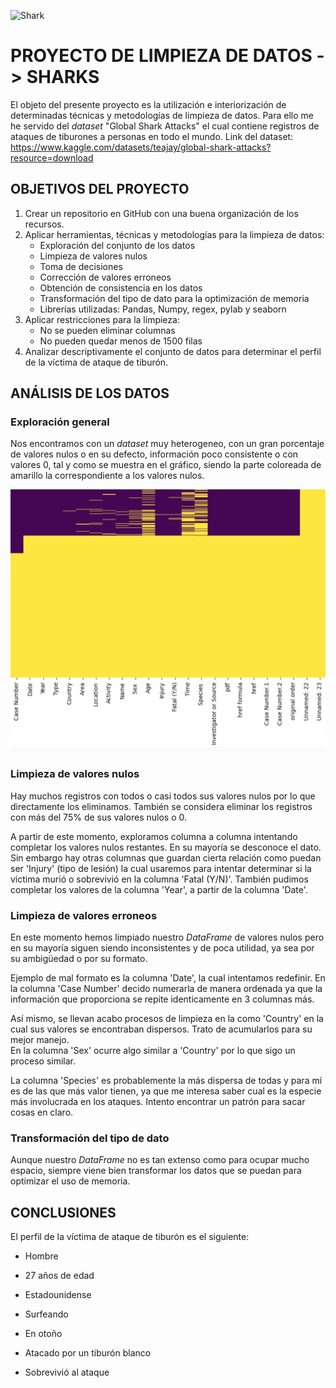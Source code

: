 ![Shark](https://i.pinimg.com/564x/3b/d3/8b/3bd38b1e5023bd66096faa2f777d8de6.jpg)

# PROYECTO DE LIMPIEZA DE DATOS -> SHARKS

El objeto del presente proyecto es la utilización e interiorización de determinadas técnicas y metodologías de limpieza de datos. Para ello me he servido del *dataset* "Global Shark Attacks" el cual contiene registros de ataques de tiburones a personas en todo el mundo. 
Link del dataset: https://www.kaggle.com/datasets/teajay/global-shark-attacks?resource=download

## OBJETIVOS DEL PROYECTO
1. Crear un repositorio en GitHub con una buena organización de los recursos.
2. Aplicar herramientas, técnicas y metodologías para la limpieza de datos:
    - Exploración del conjunto de los datos
    - Limpieza de valores nulos
    - Toma de decisiones
    - Corrección de valores erroneos
    - Obtención de consistencia en los datos
    - Transformación del tipo de dato para la optimización de memoria
    - Librerías utilizadas: Pandas, Numpy, regex, pylab y seaborn
3. Aplicar restricciones para la limpieza:
    - No se pueden eliminar columnas
    - No pueden quedar menos de 1500 filas
4. Analizar descriptivamente el conjunto de datos para determinar el perfil de la víctima de ataque de tiburón.

## ANÁLISIS DE LOS DATOS
### Exploración general
Nos encontramos con un *dataset* muy heterogeneo, con un gran porcentaje de valores nulos o en su defecto, información poco consistente o con valores 0, tal y como se muestra en el gráfico, siendo la parte coloreada de amarillo la correspondiente a los valores nulos.  
  
  
![Graphic](https://github.com/Periclates7/Data_cleaning_project/blob/main/img/gr%C3%A1fico.png)

### Limpieza de valores nulos
Hay muchos registros con todos o casi todos sus valores nulos por lo que directamente los eliminamos. También se considera eliminar los registros con más del 75% de sus valores nulos o 0.  
  
A partir de este momento, exploramos columna a columna intentando completar los valores nulos restantes. En su mayoría se desconoce el dato. Sin embargo hay otras columnas que guardan cierta relación como puedan ser 'Injury' (tipo de lesión) la cual usaremos para intentar determinar si la victima murió o sobrevivió en la columna 'Fatal (Y/N)'. También pudimos completar los valores de la columna 'Year', a partir de la columna 'Date'.  
### Limpieza de valores erroneos
En este momento hemos limpiado nuestro *DataFrame* de valores nulos pero en su mayoría siguen siendo inconsistentes y de poca utilidad, ya sea por su ambigüedad o por su formato.  
  
Ejemplo de mal formato es la columna 'Date', la cual intentamos redefinir. En la columna 'Case Number' decido numerarla de manera ordenada ya que la información que proporciona se repite identicamente en 3 columnas más.  
  
Así mismo, se llevan acabo procesos de limpieza en la como 'Country' en la cual sus valores se encontraban dispersos. Trato de acumularlos para su mejor manejo.  
En la columna 'Sex' ocurre algo similar a 'Country' por lo que sigo un proceso similar.  
  
La columna 'Species' es probablemente la más dispersa de todas y para mí es de las que más valor tienen, ya que me interesa saber cual es la especie más involucrada en los ataques. Intento encontrar un patrón para sacar cosas en claro.
### Transformación del tipo de dato
Aunque nuestro *DataFrame* no es tan extenso como para ocupar mucho espacio, siempre viene bien transformar los datos que se puedan para optimizar el uso de memoria.

## CONCLUSIONES
El perfil de la víctima de ataque de tiburón es el siguiente:
  - Hombre

  - 27 años de edad

  - Estadounidense

  - Surfeando

  - En otoño

  - Atacado por un tiburón blanco

  - Sobrevivió al ataque

